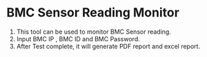 # BMC Sensor Reading Monitor
1. This tool can be used to monitor BMC Sensor reading.
2. Input BMC IP , BMC ID and BMC Password.
3. After Test complete, it will generate PDF report and excel report.

